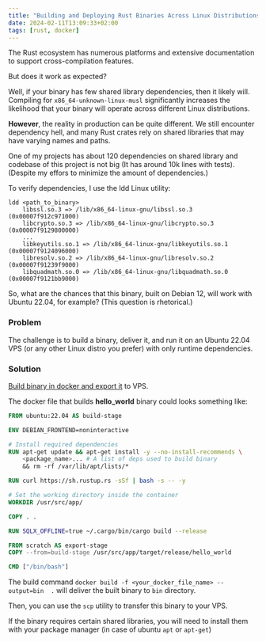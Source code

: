 ```yaml
---
title: "Building and Deploying Rust Binaries Across Linux Distributions."
date: 2024-02-11T13:09:33+02:00
tags: [rust, docker]
---
```


The Rust ecosystem has numerous platforms and extensive documentation to support cross-compilation features.

But does it work as expected?

Well, if your binary has few shared library dependencies,
then it likely will. Compiling for `x86_64-unknown-linux-musl` significantly increases the likelihood that your binary will operate across different 
Linux distributions.

**However**, the reality in production can be quite different.
We still encounter dependency hell, and many Rust crates rely on shared libraries that may have varying names and paths.

One of my projects has about 120 dependencies on shared library and codebase of this project is not big (It has around 10k lines with tests).
(Despite my effors to minimize the amount of dependencies.)

To verify dependencies, I use the ldd Linux utility:
```
ldd <path_to_binary>
	libssl.so.3 => /lib/x86_64-linux-gnu/libssl.so.3 (0x00007f912c971000)
	libcrypto.so.3 => /lib/x86_64-linux-gnu/libcrypto.so.3 (0x00007f9129800000)
    ...
	libkeyutils.so.1 => /lib/x86_64-linux-gnu/libkeyutils.so.1 (0x00007f9124096000)
	libresolv.so.2 => /lib/x86_64-linux-gnu/libresolv.so.2 (0x00007f91239f9000)
	libquadmath.so.0 => /lib/x86_64-linux-gnu/libquadmath.so.0 (0x00007f9121bb9000)
```

So, what are the chances that this binary, built on Debian 12, will work with Ubuntu 22.04, for example? (This question is rhetorical.)

### Problem
The challenge is to build a binary, deliver it, and run it on an Ubuntu 22.04 VPS (or any other Linux distro you prefer) with only runtime dependencies.

### Solution
[Build binary in docker and export it](https://docs.docker.com/build/guide/export/) to VPS.  

The docker file that builds **hello_world** binary could looks something like:
```Dockerfile
FROM ubuntu:22.04 AS build-stage

ENV DEBIAN_FRONTEND=noninteractive

# Install required dependencies
RUN apt-get update && apt-get install -y --no-install-recommends \
    <package_name>... # A list of deps used to build binary
    && rm -rf /var/lib/apt/lists/*

RUN curl https://sh.rustup.rs -sSf | bash -s -- -y

# Set the working directory inside the container
WORKDIR /usr/src/app/

COPY . .

RUN SQLX_OFFLINE=true ~/.cargo/bin/cargo build --release

FROM scratch AS export-stage
COPY --from=build-stage /usr/src/app/target/release/hello_world

CMD ["/bin/bash"]
```

The build command `docker build -f <your_docker_file_name> --output=bin  .` will deliver the built binary to `bin` directory.

Then, you can use the `scp` utility to transfer this binary to your VPS.

If the binary requires certain shared libraries, you will need to install them with your package manager (in case of ubuntu `apt` or `apt-get`)
